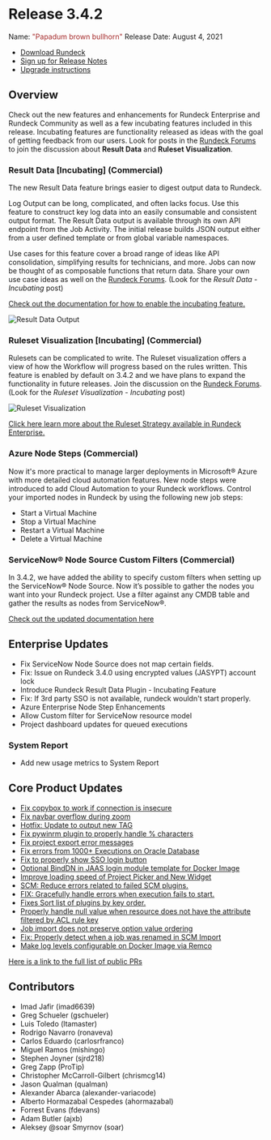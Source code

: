 # Release 3.4.2

Name: <span style="color: brown"><span class="glyphicon glyphicon-bullhorn"></span> "Papadum brown bullhorn"</span>
Release Date: August 4, 2021

- [Download Rundeck](https://download.rundeck.com/)
- [Sign up for Release Notes](https://www.rundeck.com/release-notes-signup)
- [Upgrade instructions](/upgrading/)

## Overview

Check out the new features and enhancements for Rundeck Enterprise and Rundeck Community as well as a few incubating features included in this release. Incubating features are functionality released as ideas with the goal of getting feedback from our users. Look for posts in the [Rundeck Forums](https://community.pagerduty.com) to join the discussion about **Result Data** and **Ruleset Visualization**.

### Result Data [Incubating] (Commercial)

The new Result Data feature brings easier to digest output data to Rundeck.

Log Output can be long, complicated, and often lacks focus. Use this feature to construct key log data into an easily consumable and consistent output format. The Result Data output is available through its own API endpoint from the Job Activity. The initial release builds JSON output either from a user defined template or from global variable namespaces.

Use cases for this feature cover a broad range of ideas like API consolidation, simplifying results for technicians, and more. Jobs can now be thought of as composable functions that return data. Share your own use case ideas as well on the [Rundeck Forums](https://community.pagerduty.com). (Look for the _Result Data - Incubating_ post)

[Check out the documentation for how to enable the incubating feature.](/manual/execution-lifecycle/result-data.md)

![Result Data Output](/assets/img/relnotes-342-jobdata.png)

### Ruleset Visualization [Incubating] (Commercial)

Rulesets can be complicated to write. The Ruleset visualization offers a view of how the Workflow will progress based on the rules written. This feature is enabled by default on 3.4.2 and we have plans to expand the functionality in future releases. Join the discussion on the [Rundeck Forums](https://community.pagerduty.com). (Look for the _Ruleset Visualization - Incubating_ post)

![Ruleset Visualization](/assets/img/relnotes-342-rulesetvisual.gif)

[Click here learn more about the Ruleset Strategy available in Rundeck Enterprise.](/manual/jobs/workflow-strategies/ruleset.md)

### Azure Node Steps (Commercial)

Now it's more practical to manage larger deployments in Microsoft&reg; Azure with more detailed cloud automation features. New node steps were introduced to add Cloud Automation to your Rundeck workflows. Control your imported nodes in Rundeck by using the following new job steps:

* Start a Virtual Machine
* Stop a Virtual Machine
* Restart a Virtual Machine
* Delete a Virtual Machine

### ServiceNow&reg; Node Source Custom Filters (Commercial)

In 3.4.2, we have added the ability to specify custom filters when setting up the ServiceNow&reg; Node Source. Now it’s possible to gather the nodes you want into your Rundeck project. Use a filter against any CMDB table and gather the results as nodes from ServiceNow&reg;.

[Check out the updated documentation here](/manual/projects/resource-model-sources/servicenow.md)

## Enterprise Updates

* Fix ServiceNow Node Source does not map certain fields.
* Fix: Issue on Rundeck 3.4.0 using encrypted values (JASYPT) account lock
* Introduce Rundeck Result Data Plugin - Incubating Feature
* Fix: If 3rd party SSO is not available, rundeck wouldn&#39;t start properly.
* Azure Enterprise Node Step Enhancements
* Allow Custom filter for ServiceNow resource model
* Project dashboard updates for queued executions

### System Report
* Add new usage metrics to System Report


## Core Product Updates

* [Fix copybox to work if connection is insecure](https://github.com/rundeck/rundeck/pull/7196)
* [Fix navbar overflow during zoom](https://github.com/rundeck/rundeck/pull/7194)
* [Hotfix: Update to output new TAG](https://github.com/rundeck/rundeck/pull/7186)
* [Fix pywinrm plugin to properly handle % characters](https://github.com/rundeck/rundeck/pull/7178)
* [Fix project export error messages](https://github.com/rundeck/rundeck/pull/7174)
* [Fix errors from 1000+ Executions on Oracle Database](https://github.com/rundeck/rundeck/pull/7173)
* [Fix to properly show SSO login button](https://github.com/rundeck/rundeck/pull/7170)
* [Optional BindDN in JAAS login module template for Docker Image](https://github.com/rundeck/rundeck/pull/7163)
* [Improve loading speed of Project Picker and New Widget](https://github.com/rundeck/rundeck/pull/7158)
* [SCM: Reduce errors related to failed SCM plugins.](https://github.com/rundeck/rundeck/pull/7153)
* [FIX: Gracefully handle errors when execution fails to start.](https://github.com/rundeck/rundeck/pull/7150)
* [Fixes Sort list of plugins by key order.](https://github.com/rundeck/rundeck/pull/7142)
* [Properly handle null value when resource does not have the attribute filtered by ACL rule key](https://github.com/rundeck/rundeck/pull/7137)
* [Job import does not preserve option value ordering](https://github.com/rundeck/rundeck/pull/7122)
* [Fix: Properly detect when a job was renamed in SCM Import](https://github.com/rundeck/rundeck/pull/7030)
* [Make log levels configurable on Docker Image via Remco](https://github.com/rundeck/rundeck/pull/6990)

[Here is a link to the full list of public PRs](https://github.com/rundeck/rundeck/pulls?q=is%3Apr+milestone%3A3.4.2+is%3Aclosed)

## Contributors

* Imad Jafir (imad6639)
* Greg Schueler (gschueler)
* Luis Toledo (ltamaster)
* Rodrigo Navarro (ronaveva)
* Carlos Eduardo (carlosrfranco)
* Miguel Ramos (mishingo)
* Stephen Joyner (sjrd218)
* Greg Zapp (ProTip)
* Christopher McCarroll-Gilbert (chrismcg14)
* Jason Qualman (qualman)
* Alexander Abarca (alexander-variacode)
* Alberto Hormazabal Cespedes (ahormazabal)
* Forrest Evans (fdevans)
* Adam Butler (ajxb)
* Aleksey @soar Smyrnov (soar)
